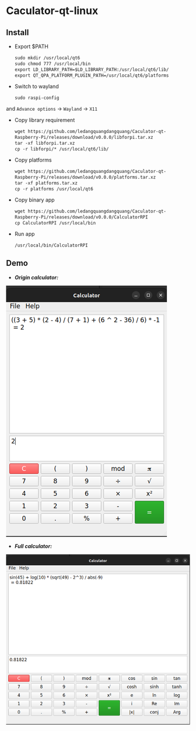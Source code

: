 # Caculator-qt-linux
## Install
- Export $PATH
	```
	sudo mkdir /usr/local/qt6
	sudo chmod 777 /usr/local/bin
	export LD_LIBRARY_PATH=$LD_LIBRARY_PATH:/usr/local/qt6/lib/
	export QT_QPA_PLATFORM_PLUGIN_PATH=/usr/local/qt6/platforms
	```
- Switch to wayland 
	```
	sudo raspi-config
	```
and `Advance options` -> `Wayland` -> `X11`

- Copy library requirement
	```
	wget https://github.com/ledangquangdangquang/Caculator-qt-Raspberry-Pi/releases/download/v0.0.0/libforpi.tar.xz
	tar -xf libforpi.tar.xz
	cp -r libforpi/* /usr/local/qt6/lib/
	```

- Copy platforms     
	```
	wget https://github.com/ledangquangdangquang/Caculator-qt-Raspberry-Pi/releases/download/v0.0.0/platforms.tar.xz
	tar -xf platforms.tar.xz
	cp -r platforms /usr/local/qt6
	```                             
- Copy binary app
	```
	wget https://github.com/ledangquangdangquang/Caculator-qt-Raspberry-Pi/releases/download/v0.0.0/CalculatorRPI
	cp CalculatorRPI /usr/local/bin
	```
	
- Run app
	```
	/usr/local/bin/CalculatorRPI
	```



## Demo
- ***Origin calculator:***

![orign calculator](https://raw.githubusercontent.com/ledangquangdangquang/Caculator-qt-linux/refs/heads/main/assets/origin-calculator.png) 

- ***Full calculator:***

![full calculator](https://raw.githubusercontent.com/ledangquangdangquang/Caculator-qt-linux/refs/heads/main/assets/full-calculator.png)


